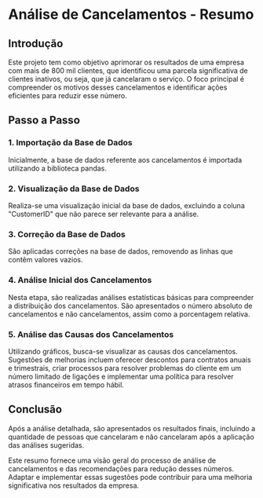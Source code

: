 # Análise de Cancelamentos - Resumo

## Introdução

Este projeto tem como objetivo aprimorar os resultados de uma empresa com mais de 800 mil clientes, que identificou uma parcela significativa de clientes inativos, ou seja, que já cancelaram o serviço. O foco principal é compreender os motivos desses cancelamentos e identificar ações eficientes para reduzir esse número.

## Passo a Passo

### 1. Importação da Base de Dados

Inicialmente, a base de dados referente aos cancelamentos é importada utilizando a biblioteca pandas.

### 2. Visualização da Base de Dados

Realiza-se uma visualização inicial da base de dados, excluindo a coluna "CustomerID" que não parece ser relevante para a análise.

### 3. Correção da Base de Dados

São aplicadas correções na base de dados, removendo as linhas que contêm valores vazios.

### 4. Análise Inicial dos Cancelamentos

Nesta etapa, são realizadas análises estatísticas básicas para compreender a distribuição dos cancelamentos. São apresentados o número absoluto de cancelamentos e não cancelamentos, assim como a porcentagem relativa.

### 5. Análise das Causas dos Cancelamentos

Utilizando gráficos, busca-se visualizar as causas dos cancelamentos. Sugestões de melhorias incluem oferecer descontos para contratos anuais e trimestrais, criar processos para resolver problemas do cliente em um número limitado de ligações e implementar uma política para resolver atrasos financeiros em tempo hábil.

## Conclusão

Após a análise detalhada, são apresentados os resultados finais, incluindo a quantidade de pessoas que cancelaram e não cancelaram após a aplicação das análises sugeridas.

Este resumo fornece uma visão geral do processo de análise de cancelamentos e das recomendações para redução desses números. Adaptar e implementar essas sugestões pode contribuir para uma melhoria significativa nos resultados da empresa.
